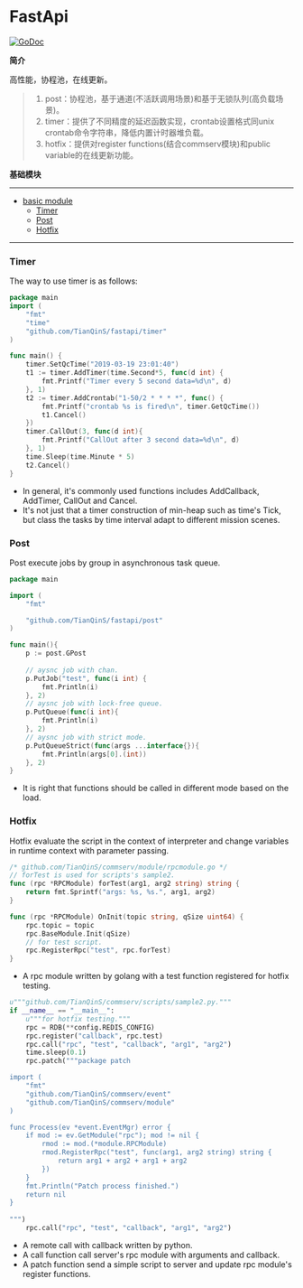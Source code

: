 # FastApi
[![GoDoc](https://godoc.org/github.com/TianQinS/fastapi?status.svg)](https://godoc.org/github.com/TianQinS/fastapi)

**简介**

高性能，协程池，在线更新。
>1. post：协程池，基于通道(不活跃调用场景)和基于无锁队列(高负载场景)。
>2. timer：提供了不同精度的延迟函数实现，crontab设置格式同unix crontab命令字符串，降低内置计时器堆负载。
>3. hotfix：提供对register functions(结合commserv模块)和public variable的在线更新功能。


**基础模块**

---------------------------------------
  * [basic module](#fastapi)
	* [Timer](#timer)
	* [Post](#post)
	* [Hotfix](#hotfix)
---------------------------------------

### Timer

The way to use timer is as follows:

```go
package main
import (
	"fmt"
	"time"
	"github.com/TianQinS/fastapi/timer"
)

func main() {
	timer.SetQcTime("2019-03-19 23:01:40")
	t1 := timer.AddTimer(time.Second*5, func(d int) {
		fmt.Printf("Timer every 5 second data=%d\n", d)
	}, 1)
	t2 := timer.AddCrontab("1-50/2 * * * *", func() {
		fmt.Printf("crontab %s is fired\n", timer.GetQcTime())
		t1.Cancel()
	})
	timer.CallOut(3, func(d int){
		fmt.Printf("CallOut after 3 second data=%d\n", d)
	}, 1)
	time.Sleep(time.Minute * 5)
	t2.Cancel()
}
```

- In general, it's commonly used functions includes AddCallback, AddTimer, CallOut and Cancel.
- It's not just that a timer construction of min-heap such as time's Tick, but class the tasks by time interval adapt to different mission scenes. 

### Post

Post execute jobs by group in asynchronous task queue.

```go
package main

import (
	"fmt"

	"github.com/TianQinS/fastapi/post"
)

func main(){
	p := post.GPost
	
	// aysnc job with chan.
	p.PutJob("test", func(i int) {
		fmt.Println(i)
	}, 2)
	// aysnc job with lock-free queue.
	p.PutQueue(func(i int){
		fmt.Println(i)
	}, 2)
	// aysnc job with strict mode.
	p.PutQueueStrict(func(args ...interface{}){
		fmt.Println(args[0].(int))
	}, 2)
}
```

- It is right that functions should be called in different mode based on the load.

### Hotfix

Hotfix evaluate the script in the context of interpreter and change variables in runtime context with parameter passing.

```go
/* github.com/TianQinS/commserv/module/rpcmodule.go */
// forTest is used for scripts's sample2.
func (rpc *RPCModule) forTest(arg1, arg2 string) string {
	return fmt.Sprintf("args: %s, %s.", arg1, arg2)
}

func (rpc *RPCModule) OnInit(topic string, qSize uint64) {
	rpc.topic = topic
	rpc.BaseModule.Init(qSize)
	// for test script.
	rpc.RegisterRpc("test", rpc.forTest)
}
```
- A rpc module written by golang with a test function registered for hotfix testing.

```python
u"""github.com/TianQinS/commserv/scripts/sample2.py."""
if __name__ == "__main__":
	u"""for hotfix testing."""
	rpc = RDB(**config.REDIS_CONFIG)
	rpc.register("callback", rpc.test)
	rpc.call("rpc", "test", "callback", "arg1", "arg2")
	time.sleep(0.1)
	rpc.patch("""package patch

import (
	"fmt"
	"github.com/TianQinS/commserv/event"
	"github.com/TianQinS/commserv/module"
)

func Process(ev *event.EventMgr) error {
	if mod := ev.GetModule("rpc"); mod != nil {
		rmod := mod.(*module.RPCModule)
		rmod.RegisterRpc("test", func(arg1, arg2 string) string {
			return arg1 + arg2 + arg1 + arg2
		})
	}
	fmt.Println("Patch process finished.")
	return nil
}
	
""")
	rpc.call("rpc", "test", "callback", "arg1", "arg2")
```

- A remote call with callback written by python.
- A call function call server's rpc module with arguments and callback. 
- A patch function send a simple script to server and update rpc module's register functions.
